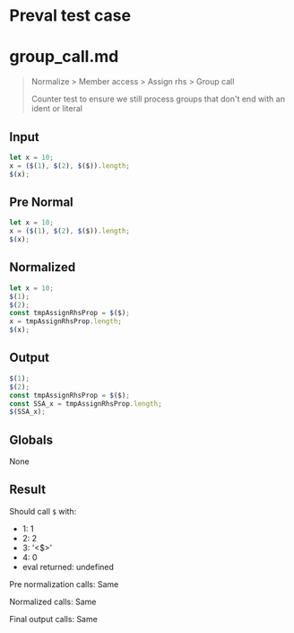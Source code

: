 # Preval test case

# group_call.md

> Normalize > Member access > Assign rhs > Group call
>
> Counter test to ensure we still process groups that don't end with an ident or literal

## Input

`````js filename=intro
let x = 10;
x = ($(1), $(2), $($)).length;
$(x);
`````

## Pre Normal

`````js filename=intro
let x = 10;
x = ($(1), $(2), $($)).length;
$(x);
`````

## Normalized

`````js filename=intro
let x = 10;
$(1);
$(2);
const tmpAssignRhsProp = $($);
x = tmpAssignRhsProp.length;
$(x);
`````

## Output

`````js filename=intro
$(1);
$(2);
const tmpAssignRhsProp = $($);
const SSA_x = tmpAssignRhsProp.length;
$(SSA_x);
`````

## Globals

None

## Result

Should call `$` with:
 - 1: 1
 - 2: 2
 - 3: '<$>'
 - 4: 0
 - eval returned: undefined

Pre normalization calls: Same

Normalized calls: Same

Final output calls: Same
